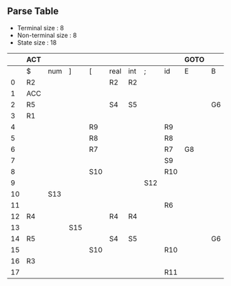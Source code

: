 ## Parse Table
- Terminal size : 8
- Non-terminal size : 8
- State size : 18

| | ACT |  |  |  |  |  |  |  | GOTO |  |  |  |  |  |  |  | 
| --- | --- | --- | --- | --- | --- | --- | --- | --- | --- | --- | --- | --- | --- | --- | --- | --- | 
| | $ | num | ] | [ | real | int | ; | id | E | B | T | C | A | D | M | P | 
| 0 | R2 |   |   |   | R2 | R2 |   |   |   |   |   |   |   |   | G2 | G1 | 
| 1 | ACC |   |   |   |   |   |   |   |   |   |   |   |   |   |   |   | 
| 2 | R5 |   |   |   | S4 | S5 |   |   |   | G6 | G7 |   |   | G3 |   |   | 
| 3 | R1 |   |   |   |   |   |   |   |   |   |   |   |   |   |   |   | 
| 4 |   |   |   | R9 |   |   |   | R9 |   |   |   |   |   |   |   |   | 
| 5 |   |   |   | R8 |   |   |   | R8 |   |   |   |   |   |   |   |   | 
| 6 |   |   |   | R7 |   |   |   | R7 | G8 |   |   |   |   |   |   |   | 
| 7 |   |   |   |   |   |   |   | S9 |   |   |   |   |   |   |   |   | 
| 8 |   |   |   | S10 |   |   |   | R10 |   |   |   | G11 |   |   |   |   | 
| 9 |   |   |   |   |   |   | S12 |   |   |   |   |   |   |   |   |   | 
| 10 |   | S13 |   |   |   |   |   |   |   |   |   |   |   |   |   |   | 
| 11 |   |   |   |   |   |   |   | R6 |   |   |   |   |   |   |   |   | 
| 12 | R4 |   |   |   | R4 | R4 |   |   |   |   |   |   | G14 |   |   |   | 
| 13 |   |   | S15 |   |   |   |   |   |   |   |   |   |   |   |   |   | 
| 14 | R5 |   |   |   | S4 | S5 |   |   |   | G6 | G7 |   |   | G16 |   |   | 
| 15 |   |   |   | S10 |   |   |   | R10 |   |   |   | G17 |   |   |   |   | 
| 16 | R3 |   |   |   |   |   |   |   |   |   |   |   |   |   |   |   | 
| 17 |   |   |   |   |   |   |   | R11 |   |   |   |   |   |   |   |   | 
